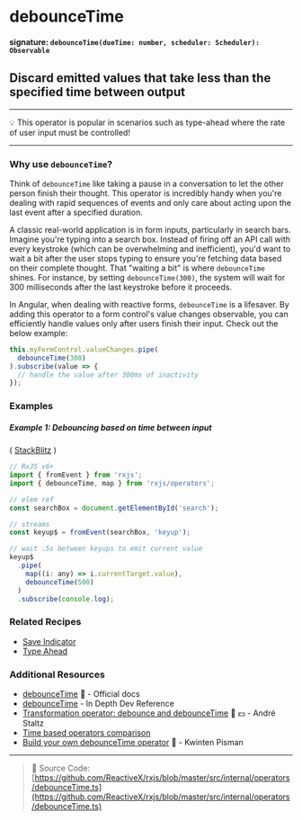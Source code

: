 # debounceTime

#### signature: `debounceTime(dueTime: number, scheduler: Scheduler): Observable`

## Discard emitted values that take less than the specified time between output

---

💡 This operator is popular in scenarios such as type-ahead where the rate of
user input must be controlled!

---

### Why use `debounceTime`?

Think of `debounceTime` like taking a pause in a conversation to let the other person finish their thought. This operator is incredibly handy when you're dealing with rapid sequences of events and only care about acting upon the last event after a specified duration.

A classic real-world application is in form inputs, particularly in search bars. Imagine you're typing into a search box. Instead of firing off an API call with every keystroke (which can be overwhelming and inefficient), you'd want to wait a bit after the user stops typing to ensure you're fetching data based on their complete thought. That "waiting a bit" is where `debounceTime` shines. For instance, by setting `debounceTime(300)`, the system will wait for 300 milliseconds after the last keystroke before it proceeds.

In Angular, when dealing with reactive forms, `debounceTime` is a lifesaver. By adding this operator to a form control's value changes observable, you can efficiently handle values only after users finish their input. Check out the below example:
```typescript
this.myFormControl.valueChanges.pipe(
  debounceTime(300)
).subscribe(value => {
  // handle the value after 300ms of inactivity
});
```




### Examples

##### Example 1: Debouncing based on time between input

(
[StackBlitz](https://stackblitz.com/edit/typescript-adheqt?file=index.ts&devtoolsheight=50)
)

```js
// RxJS v6+
import { fromEvent } from 'rxjs';
import { debounceTime, map } from 'rxjs/operators';

// elem ref
const searchBox = document.getElementById('search');

// streams
const keyup$ = fromEvent(searchBox, 'keyup');

// wait .5s between keyups to emit current value
keyup$
  .pipe(
    map((i: any) => i.currentTarget.value),
    debounceTime(500)
  )
  .subscribe(console.log);
```

### Related Recipes

- [Save Indicator](../../recipes/save-indicator.md)
- [Type Ahead](../../recipes/type-ahead.md)

### Additional Resources

- [debounceTime](https://rxjs.dev/api/operators/debounceTime) 📰 - Official docs
- [debounceTime](https://indepth.dev/reference/rxjs/operators/debounce-time) - In Depth Dev Reference
- [Transformation operator: debounce and debounceTime](https://egghead.io/lessons/rxjs-transformation-operators-debounce-and-debouncetime?course=rxjs-beyond-the-basics-operators-in-depth)
  🎥 💵 - André Staltz
- [Time based operators comparison](../../concepts/time-based-operators-comparison.md)
- [Build your own debounceTime operator](https://blog.strongbrew.io/build-the-operators-from-rxjs-from-scratch/?lectureId=debounceTime#app)
  🎥 - Kwinten Pisman

---

> 📁 Source Code:
> [https://github.com/ReactiveX/rxjs/blob/master/src/internal/operators/debounceTime.ts](https://github.com/ReactiveX/rxjs/blob/master/src/internal/operators/debounceTime.ts)
